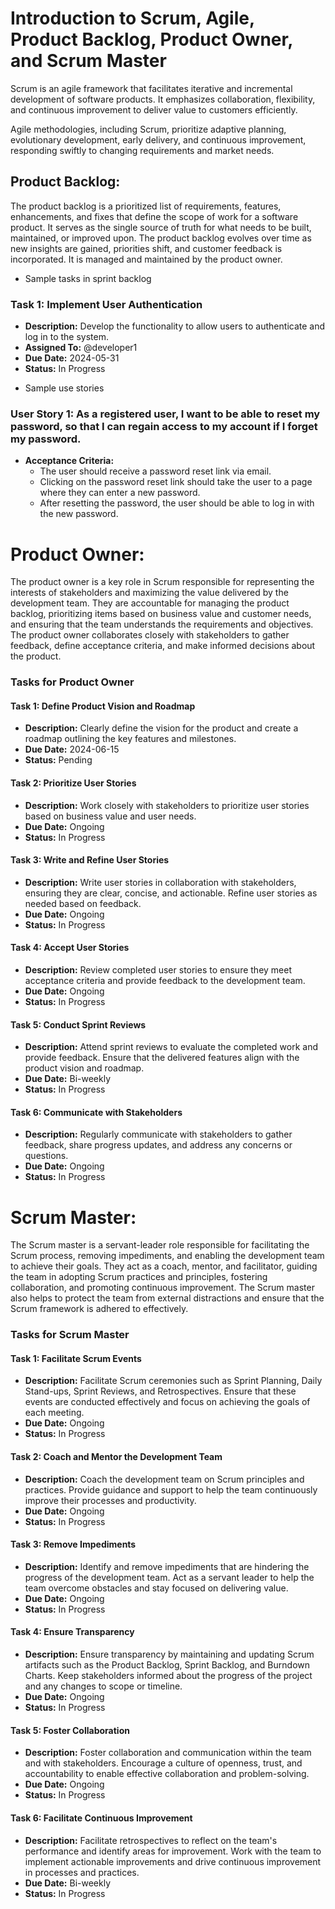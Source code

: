 # Introduction to Scrum, Agile, Product Backlog, Product Owner, and Scrum Master

Scrum is an agile framework that facilitates iterative and incremental development of software products.
It emphasizes collaboration, flexibility, and continuous improvement to deliver value to customers efficiently.

Agile methodologies, including Scrum, prioritize adaptive planning, evolutionary development, early delivery, and continuous improvement, responding swiftly to changing requirements and market needs.

## Product Backlog:

The product backlog is a prioritized list of requirements, features, enhancements, and fixes that define the scope of work for a software product.
It serves as the single source of truth for what needs to be built, maintained, or improved upon. 
The product backlog evolves over time as new insights are gained, priorities shift, and customer feedback is incorporated. 
It is managed and maintained by the product owner.

* Sample tasks in sprint backlog
### Task 1: Implement User Authentication

- **Description:** Develop the functionality to allow users to authenticate and log in to the system.
- **Assigned To:** @developer1
- **Due Date:** 2024-05-31
- **Status:** In Progress


* Sample use stories 
### User Story 1: As a registered user, I want to be able to reset my password, so that I can regain access to my account if I forget my password.

- **Acceptance Criteria:**
  - The user should receive a password reset link via email.
  - Clicking on the password reset link should take the user to a page where they can enter a new password.
  - After resetting the password, the user should be able to log in with the new password.

# Product Owner:

The product owner is a key role in Scrum responsible for representing the interests of stakeholders and maximizing the value delivered by the development team. 
They are accountable for managing the product backlog, prioritizing items based on business value and customer needs, and ensuring that the team understands the requirements and objectives. 
The product owner collaborates closely with stakeholders to gather feedback, define acceptance criteria, and make informed decisions about the product.

### Tasks for Product Owner

#### Task 1: Define Product Vision and Roadmap

- **Description:** Clearly define the vision for the product and create a roadmap outlining the key features and milestones.
- **Due Date:** 2024-06-15
- **Status:** Pending

#### Task 2: Prioritize User Stories

- **Description:** Work closely with stakeholders to prioritize user stories based on business value and user needs.
- **Due Date:** Ongoing
- **Status:** In Progress

#### Task 3: Write and Refine User Stories

- **Description:** Write user stories in collaboration with stakeholders, ensuring they are clear, concise, and actionable. Refine user stories as needed based on feedback.
- **Due Date:** Ongoing
- **Status:** In Progress

#### Task 4: Accept User Stories

- **Description:** Review completed user stories to ensure they meet acceptance criteria and provide feedback to the development team.
- **Due Date:** Ongoing
- **Status:** In Progress

#### Task 5: Conduct Sprint Reviews

- **Description:** Attend sprint reviews to evaluate the completed work and provide feedback. Ensure that the delivered features align with the product vision and roadmap.
- **Due Date:** Bi-weekly
- **Status:** In Progress

#### Task 6: Communicate with Stakeholders

- **Description:** Regularly communicate with stakeholders to gather feedback, share progress updates, and address any concerns or questions.
- **Due Date:** Ongoing
- **Status:** In Progress


# Scrum Master:

The Scrum master is a servant-leader role responsible for facilitating the Scrum process, removing impediments, and enabling the development team to achieve their goals. 
They act as a coach, mentor, and facilitator, guiding the team in adopting Scrum practices and principles, fostering collaboration, and promoting continuous improvement. 
The Scrum master also helps to protect the team from external distractions and ensure that the Scrum framework is adhered to effectively.
### Tasks for Scrum Master

#### Task 1: Facilitate Scrum Events

- **Description:** Facilitate Scrum ceremonies such as Sprint Planning, Daily Stand-ups, Sprint Reviews, and Retrospectives. Ensure that these events are conducted effectively and focus on achieving the goals of each meeting.
- **Due Date:** Ongoing
- **Status:** In Progress

#### Task 2: Coach and Mentor the Development Team

- **Description:** Coach the development team on Scrum principles and practices. Provide guidance and support to help the team continuously improve their processes and productivity.
- **Due Date:** Ongoing
- **Status:** In Progress

#### Task 3: Remove Impediments

- **Description:** Identify and remove impediments that are hindering the progress of the development team. Act as a servant leader to help the team overcome obstacles and stay focused on delivering value.
- **Due Date:** Ongoing
- **Status:** In Progress

#### Task 4: Ensure Transparency

- **Description:** Ensure transparency by maintaining and updating Scrum artifacts such as the Product Backlog, Sprint Backlog, and Burndown Charts. Keep stakeholders informed about the progress of the project and any changes to scope or timeline.
- **Due Date:** Ongoing
- **Status:** In Progress

#### Task 5: Foster Collaboration

- **Description:** Foster collaboration and communication within the team and with stakeholders. Encourage a culture of openness, trust, and accountability to enable effective collaboration and problem-solving.
- **Due Date:** Ongoing
- **Status:** In Progress

#### Task 6: Facilitate Continuous Improvement

- **Description:** Facilitate retrospectives to reflect on the team's performance and identify areas for improvement. Work with the team to implement actionable improvements and drive continuous improvement in processes and practices.
- **Due Date:** Bi-weekly
- **Status:** In Progress
